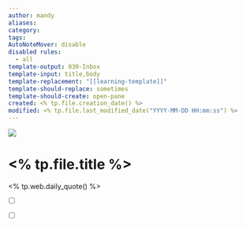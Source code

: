 ```yaml
---
author: mandy
aliases: 
category: 
tags: 
AutoNoteMover: disable
disabled rules:
  - all
template-output: 030-Inbox
template-input: title,body
template-replacement: "[[learning-template]]"
template-should-replace: sometimes
template-should-create: open-pane
created: <% tp.file.creation_date() %>
modified: <% tp.file.last_modified_date("YYYY-MM-DD HH:mm:ss") %>
---
```


![](https://pic.sopili.net/pub/emoji/twitter/2/72x72/1f4d6.png)
# <% tp.file.title %> 
<% tp.web.daily_quote() %>

- [ ] []()
- [ ] []()



